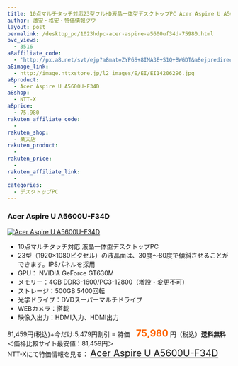```yaml
---
title: 10点マルチタッチ対応23型フルHD液晶一体型デスクトップPC Acer Aspire U A5600U-F34D 特価75,980円！送料無料！
author: 激安・格安・特価情報ツウ
layout: post
permalink: /desktop_pc/1023hdpc-acer-aspire-a5600uf34d-75980.html
pvc_views:
  - 3516
a8affiliate_code:
  - 'http://px.a8.net/svt/ejp?a8mat=ZYP6S+8IMA3E+S1Q+BWGDT&a8ejpredirect=http://nttxstore.jp/_II_EI14206296'
a8image_link:
  - http://image.nttxstore.jp/l2_images/E/EI/EI14206296.jpg
a8product:
  - Acer Aspire U A5600U-F34D
a8shop:
  - NTT-X
a8price:
  - 75,980
rakuten_affiliate_code:
  - 
rakuten_shop:
  - 楽天店
rakuten_product:
  - 
rakuten_price:
  - 
rakuten_affiliate_link:
  - 
categories:
  - デスクトップPC
---
```

### Acer Aspire U A5600U-F34D

<div class="img-bg2 img_L">
  <a title="Acer Aspire U A5600U-F34D" href="http://px.a8.net/svt/ejp?a8mat=ZYP6S+8IMA3E+S1Q+BWGDT&a8ejpredirect=http://nttxstore.jp/_II_EI14206296" target="_blank"><img src="http://i1.wp.com/image.nttxstore.jp/l2_images/E/EI/EI14206296.jpg?resize=120%2C120" border="0" alt="Acer Aspire U A5600U-F34D" style="border: 0pt none;" data-recalc-dims="1" /></a>
</div>

<!--more-->

  * 10点マルチタッチ対応 液晶一体型デスクトップPC
  * 23型（1920×1080ピクセル）の液晶面は、30度～80度で傾斜させることができます。IPSパネルを採用
  * GPU： NVIDIA GeForce GT630M
  * メモリー：4GB DDR3-1600/PC3-12800（増設・変更不可）
  * ストレージ：500GB 5400回転
  * 光学ドライブ：DVDスーパーマルチドライブ
  * WEBカメラ：搭載
  * 映像入出力：HDMI入力、HDMI出力

81,459円(税込)+今だけ:5,479円割引 = 特価　<span style="color: #ff6600; font-size: 150%;"><strong>75,980</strong></span> 円（税込）**送料無料**  
＜価格比較サイト最安値：81,459円＞  
NTT-Xにて特価情報を見る： <span style="font-size: 150%;"><a href="http://px.a8.net/svt/ejp?a8mat=ZYP6S+8IMA3E+S1Q+BWGDT&a8ejpredirect=http://nttxstore.jp/_II_EI14206296" target="_blank">Acer Aspire U A5600U-F34D</a></span>
